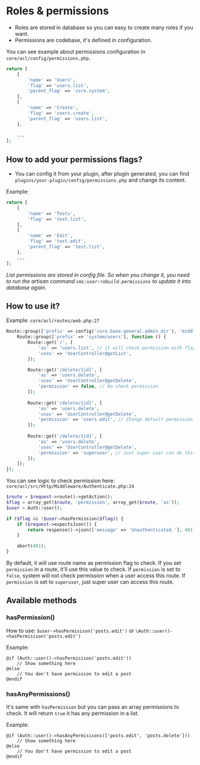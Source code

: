 # Roles & permissions

- Roles are stored in database so you can easy to create many roles if you want.
- Permissions are codebase, it's defined in configuration.

You can see example about permissions configuration in `core/acl/config/permissions.php`.

```php
return [
    [
        'name' => 'Users',
        'flag' => 'users.list',
        'parent_flag' => 'core.system',
    ],
    [
        'name' => 'Create',
        'flag' => 'users.create',
        'parent_flag' => 'users.list',
    ],
    
    ...
];
```

## How to add your permissions flags?

- You can config it from your plugin, after plugin generated, you can find `plugins/your-plugin/config/permissions.php`
  and change its content.

Example:

```php
return [
    [
        'name' => 'Tests',
        'flag' => 'test.list',
    ],
    [
        'name' => 'Edit',
        'flag' => 'test.edit',
        'parent_flag' => 'test.list',
    ],
    ...
];
```

*List permissions are stored in config file. So when you change it, you need to run the artisan
command `cms:user:rebuild-permissions` to update it into database again.*

## How to use it?

Example: `core/acl/routes/web.php:27`

```php
Route::group(['prefix' => config('core.base.general.admin_dir'), 'middleware' => 'auth'], function () {
    Route::group(['prefix' => 'system/users'], function () {
        Route::get('/', [
            'as' => 'users.list', // it will check permission with flag is users.list
            'uses' => 'UserController@getList',
        ]);

        Route::get('/delete/{id}', [
            'as' => 'users.delete',
            'uses' => 'UserController@getDelete',
            'permission' => false, // No check permission
        ]);        
        
        Route::get('/delete/{id}', [
            'as' => 'users.delete',
            'uses' => 'UserController@getDelete',
            'permission' => 'users.edit', // Change default permission flag to check from users.delete to users.edit
        ]);    
        
        Route::get('/delete/{id}', [
            'as' => 'users.delete',
            'uses' => 'UserController@getDelete',
            'permission' => 'superuser', // Just super user can do this
        ]);           
    ]);
});
```

You can see logic to check permission here: `core/acl/src/Http/Middleware/Authenticate.php:24`

```php
$route = $request->route()->getAction();
$flag = array_get($route, 'permission', array_get($route, 'as'));
$user = Auth::user();

if ($flag && !$user->hasPermission($flag)) {
    if ($request->expectsJson()) {
        return response()->json(['message' => 'Unauthenticated.'], 401);
    }

    abort(401);
}
```

By default, it will use route name as permission flag to check. If you set `permission` in a route, it'll use this value
to check.
If `permission` is set to `false`, system will not check permission when a user access this route.
If `permission` is set to `superuser`, just super user can access this route.

## Available methods

### hasPermission()

How to use: `$user->hasPermisison('posts.edit')` or `\Auth::user()->hasPermisison('posts.edit')`

Example:

```blade
@if (Auth::user()->hasPermisison('posts.edit'))
    // Show something here
@else
    // You don't have permission to edit a post
@endif
```

### hasAnyPermissions()

It's same with `hasPermission` but you can pass an array permissions to check. It will return `true` it has any
permission
in a list.

Example:

```blade
@if (Auth::user()->hasAnyPermisisons(['posts.edit', 'posts.delete']))
    // Show something here
@else
    // You don't have permission to edit a post
@endif
```
